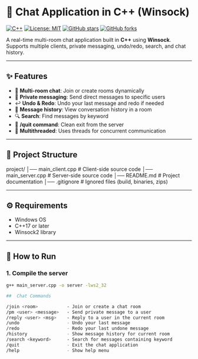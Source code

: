 # 💬 Chat Application in C++ (Winsock)

[![C++](https://img.shields.io/badge/Language-C++-blue.svg)](https://isocpp.org/) 
[![License: MIT](https://img.shields.io/badge/License-MIT-yellow.svg)](https://opensource.org/licenses/MIT)
[![GitHub stars](https://img.shields.io/github/stars/YafetGetu/Chat-Application-CPP?style=social)](https://github.com/YafetGetu/Chat-Application-CPP/stargazers)
[![GitHub forks](https://img.shields.io/github/forks/YafetGetu/Chat-Application-CPP?style=social)](https://github.com/YafetGetu/Chat-Application-CPP/network/members)

A real-time multi-room chat application built in **C++** using **Winsock**.  
Supports multiple clients, private messaging, undo/redo, search, and chat history.

---

## ✨ Features
- 🔗 **Multi-room chat**: Join or create rooms dynamically  
- 👤 **Private messaging**: Send direct messages to specific users  
- ↩️ **Undo & Redo**: Undo your last message and redo if needed  
- 📜 **Message history**: View conversation history in a room  
- 🔍 **Search**: Find messages by keyword  
- 🚪 **/quit command**: Clean exit from the server  
- 🧵 **Multithreaded**: Uses threads for concurrent communication  

---

## 📂 Project Structure
project/
│── main_client.cpp # Client-side source code
│── main_server.cpp # Server-side source code
│── README.md # Project documentation
│── .gitignore # Ignored files (build, binaries, zips)


---

## ⚙️ Requirements
- Windows OS  
- C++17 or later  
- Winsock2 library  

---

## 🚀 How to Run

### 1. Compile the server
```bash
g++ main_server.cpp -o server -lws2_32

##  Chat Commands

/join <room>           - Join or create a chat room
/pm <user> <message>   - Send private message to a user
/reply <user> <msg>    - Reply to a user in the current room
/undo                  - Undo your last message
/redo                  - Redo your last undone message
/history               - Show message history for current room
/search <keyword>      - Search for messages containing keyword
/quit                  - Exit the chat application
/help                  - Show help menu

